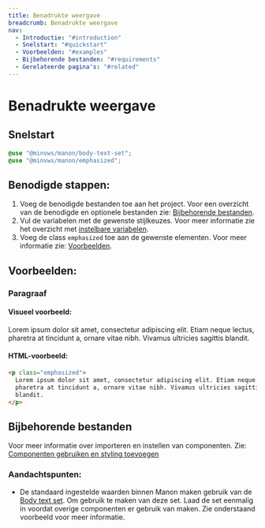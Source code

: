 ```yaml
---
title: Benadrukte weergave
breadcrumb: Benadrukte weergave
nav:
  - Introductie: "#introduction"
  - Snelstart: "#quickstart"
  - Voorbeelden: "#examples"
  - Bijbehorende bestanden: "#requirements"
  - Gerelateerde pagina's: "#related"
---
```


<h1 id="introduction">Benadrukte weergave</h1>

<h2 id="quickstart">Snelstart</h2>

```scss
@use "@minvws/manon/body-text-set";
@use "@minvws/manon/emphasized";
```

## Benodigde stappen:

1.  Voeg de benodigde bestanden toe aan het project. Voor een overzicht van de
    benodigde en optionele bestanden zie:
    [Bijbehorende bestanden](#requirements).
2.  Vul de variabelen met de gewenste stijlkeuzes. Voor meer informatie zie het
    overzicht met [instelbare variabelen](#variables).
3.  Voeg de class `emphasized` toe aan de gewenste elementen. Voor meer
    informatie zie: [Voorbeelden](#examples).

<h2 id="examples">Voorbeelden:</h2>

### Paragraaf

#### Visueel voorbeeld:

<p class="emphasized">
  Lorem ipsum dolor sit amet, consectetur adipiscing elit. Etiam neque lectus, pharetra at
  tincidunt a, ornare vitae nibh. Vivamus ultricies sagittis blandit.
</p>

#### HTML-voorbeeld:

```html
<p class="emphasized">
  Lorem ipsum dolor sit amet, consectetur adipiscing elit. Etiam neque lectus,
  pharetra at tincidunt a, ornare vitae nibh. Vivamus ultricies sagittis
  blandit.
</p>
```

<h2 id="requirements">Bijbehorende bestanden</h2>

Voor meer informatie over importeren en instellen van componenten. Zie:
[Componenten gebruiken en styling toevoegen](/documentation/import-styling)

### Aandachtspunten:

- De standaard ingestelde waarden binnen Manon maken gebruik van de
  [Body text set](/components/layout/typography/body-text-set). Om gebruik te
  maken van deze set. Laad de set eenmalig in voordat overige componenten er
  gebruik van maken. Zie onderstaand voorbeeld voor meer informatie.
